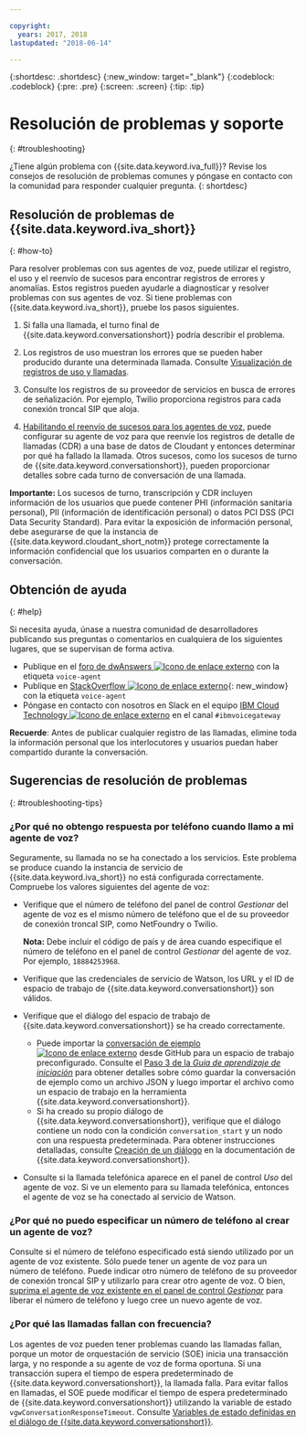 ```yaml
---

copyright:
  years: 2017, 2018
lastupdated: "2018-06-14"

---
```


{:shortdesc: .shortdesc}
{:new_window: target="_blank"}
{:codeblock: .codeblock}
{:pre: .pre}
{:screen: .screen}
{:tip: .tip}

# Resolución de problemas y soporte
{: #troubleshooting}

¿Tiene algún problema con {{site.data.keyword.iva_full}}? Revise los consejos de resolución de problemas comunes y póngase en contacto con la comunidad para responder cualquier pregunta.
{: shortdesc}

## Resolución de problemas de {{site.data.keyword.iva_short}}
{: #how-to}

Para resolver problemas con sus agentes de voz, puede utilizar el registro, el uso y el reenvío de sucesos para encontrar registros de errores y anomalías. Estos registros pueden ayudarle a diagnosticar y resolver problemas con sus agentes de voz. Si tiene problemas con {{site.data.keyword.iva_short}}, pruebe los pasos siguientes.

1. Si falla una llamada, el turno final de {{site.data.keyword.conversationshort}} podría describir el problema.

1. Los registros de uso muestran los errores que se pueden haber producido durante una determinada llamada. Consulte [Visualización de registros de uso y llamadas](logging.html).

1. Consulte los registros de su proveedor de servicios en busca de errores de señalización. Por ejemplo, Twilio proporciona registros para cada conexión troncal SIP que aloja.

1. [Habilitando el reenvío de sucesos para los agentes de voz](event-forwarding.html), puede configurar su agente de voz para que reenvíe los registros de detalle de llamadas (CDR) a una base de datos de Cloudant y entonces determinar por qué ha fallado la llamada. Otros sucesos, como los sucesos de turno de {{site.data.keyword.conversationshort}}, pueden proporcionar detalles sobre cada turno de conversación de una llamada.

**Importante:** Los sucesos de turno, transcripción y CDR incluyen información de los usuarios que puede contener PHI (información sanitaria personal), PII (información de identificación personal) o datos PCI DSS (PCI Data Security Standard). Para evitar la exposición de información personal, debe asegurarse de que la instancia de {{site.data.keyword.cloudant_short_notm}} protege correctamente la información confidencial que los usuarios comparten en o durante la conversación.


## Obtención de ayuda
{: #help}

Si necesita ayuda, únase a nuestra comunidad de desarrolladores publicando sus preguntas o comentarios en cualquiera de los siguientes lugares, que se supervisan de forma activa.

* Publique en el [foro de dwAnswers ![Icono de enlace externo](../../icons/launch-glyph.svg "Icono de enlace externo")](https://developer.ibm.com/answers/topics/voice-agent/) con la etiqueta `voice-agent`
* Publique en [StackOverflow ![Icono de enlace externo](../../icons/launch-glyph.svg "Icono de enlace externo")](http://stackoverflow.com/questions/tagged/voice-agent){: new_window} con la etiqueta `voice-agent`
* Póngase en contacto con nosotros en Slack en el equipo [IBM Cloud Technology ![Icono de enlace externo](../../icons/launch-glyph.svg "Icono de enlace externo")](https://slack-invite-ibm-cloud-tech.mybluemix.net/) en el canal `#ibmvoicegateway`

**Recuerde**: Antes de publicar cualquier registro de las llamadas, elimine toda la información personal que los interlocutores y usuarios puedan haber compartido durante la conversación.

## Sugerencias de resolución de problemas
{: #troubleshooting-tips}

### ¿Por qué no obtengo respuesta por teléfono cuando llamo a mi agente de voz?

Seguramente, su llamada no se ha conectado a los servicios. Este problema se produce cuando la instancia de servicio de {{site.data.keyword.iva_short}} no está configurada correctamente. Compruebe los valores siguientes del agente de voz:

* Verifique que el número de teléfono del panel de control _Gestionar_ del agente de voz es el mismo número de teléfono que el de su proveedor de conexión troncal SIP, como NetFoundry o Twilio.

   **Nota:** Debe incluir el código de país y de área cuando especifique el número de teléfono en el panel de control _Gestionar_ del agente de voz. Por ejemplo, `18884253968`.

* Verifique que las credenciales de servicio de Watson, los URL y el ID de espacio de trabajo de {{site.data.keyword.conversationshort}} son válidos.
* Verifique que el diálogo del espacio de trabajo de {{site.data.keyword.conversationshort}} se ha creado correctamente.
  * Puede importar la [conversación de ejemplo ![Icono de enlace externo](../../icons/launch-glyph.svg "Icono de enlace externo")](https://github.com/WASdev/sample.voice.gateway/blob/master/conversation/voice-gateway-conversation-en.json) desde GitHub para un espacio de trabajo preconfigurado. Consulte el [Paso 3 de la *Guía de aprendizaje de iniciación*](getting-started.html#step3) para obtener detalles sobre cómo guardar la conversación de ejemplo como un archivo JSON y luego importar el archivo como un espacio de trabajo en la herramienta {{site.data.keyword.conversationshort}}.
  * Si ha creado su propio diálogo de {{site.data.keyword.conversationshort}}, verifique que el diálogo contiene un nodo con la condición `conversation_start` y un nodo con una respuesta predeterminada. Para obtener instrucciones detalladas, consulte [Creación de un diálogo](../conversation/dialog-build.html) en la documentación de {{site.data.keyword.conversationshort}}.
* Consulte si la llamada telefónica aparece en el panel de control _Uso_ del agente de voz. Si ve un elemento para su llamada telefónica, entonces el agente de voz se ha conectado al servicio de Watson.

### ¿Por qué no puedo especificar un número de teléfono al crear un agente de voz?

Consulte si el número de teléfono especificado está siendo utilizado por un agente de voz existente. Sólo puede tener un agente de voz para un número de teléfono. Puede indicar otro número de teléfono de su proveedor de conexión troncal SIP y utilizarlo para crear otro agente de voz. O bien, [suprima el agente de voz existente en el panel de control _Gestionar_](managing.html#delete_va) para liberar el número de teléfono y luego cree un nuevo agente de voz.

### ¿Por qué las llamadas fallan con frecuencia?

Los agentes de voz pueden tener problemas cuando las llamadas fallan, porque un motor de orquestación de servicio (SOE) inicia una transacción larga, y no responde a su agente de voz de forma oportuna. Si una transacción supera el tiempo de espera predeterminado de {{site.data.keyword.conversationshort}}, la llamada falla. Para evitar fallos en llamadas, el SOE puede modificar el tiempo de espera predeterminado de {{site.data.keyword.conversationshort}} utilizando la variable de estado `vgwConversationResponseTimeout`. Consulte [Variables de estado definidas en el diálogo de {{site.data.keyword.conversationshort}}](https://www.ibm.com/support/knowledgecenter/SS4U29/api.html#variables-conv).
